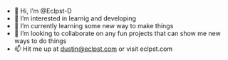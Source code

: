 - 👋 Hi, I’m @Eclpst-D
- 👀 I’m interested in learnig and developing
- 🌱 I’m currently learning some new way to make things
- 💞️ I’m looking to collaborate on any fun projects that can show me new ways to do things
- 📫 Hit me up at dustin@eclpst.com or visit eclpst.com

<!---
Eclpst-D/Eclpst-D is a ✨ special ✨ repository because its `README.md` (this file) appears on your GitHub profile.
You can click the Preview link to take a look at your changes.
--->
